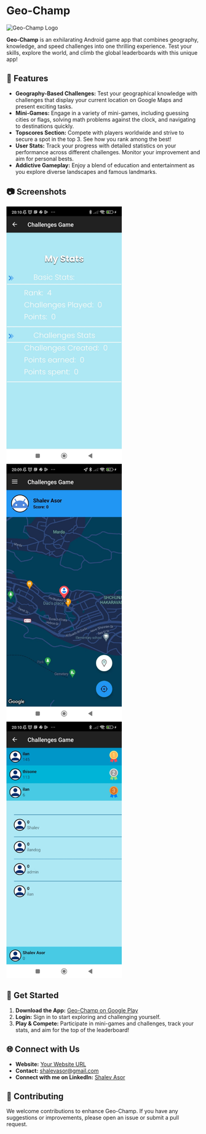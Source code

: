 # Geo-Champ

![Geo-Champ Logo](assets/logo.png) <!-- Update with your image path -->

**Geo-Champ** is an exhilarating Android game app that combines geography, knowledge, and speed challenges into one thrilling experience. Test your skills, explore the world, and climb the global leaderboards with this unique app!

## 🚀 Features

- **Geography-Based Challenges:** Test your geographical knowledge with challenges that display your current location on Google Maps and present exciting tasks.
- **Mini-Games:** Engage in a variety of mini-games, including guessing cities or flags, solving math problems against the clock, and navigating to destinations quickly.
- **Topscores Section:** Compete with players worldwide and strive to secure a spot in the top 3. See how you rank among the best!
- **User Stats:** Track your progress with detailed statistics on your performance across different challenges. Monitor your improvement and aim for personal bests.
- **Addictive Gameplay:** Enjoy a blend of education and entertainment as you explore diverse landscapes and famous landmarks.

## 📷 Screenshots


<img src="selfs1.jpeg" alt="Screenshot 1" width="300"/> <!-- Adjust width as needed -->
<img src="selfs2.jpeg" alt="Screenshot 2" width="300"/> <!-- Adjust width as needed -->
<img src="topsc1.jpeg" alt="Screenshot 3" width="300"/> <!-- Adjust width as needed -->

## 📲 Get Started

1. **Download the App:** [Geo-Champ on Google Play](https://play.google.com/store/apps/details?id=com.geochamp.myapp&hl=en_US)
2. **Login:** Sign in to start exploring and challenging yourself.
3. **Play & Compete:** Participate in mini-games and challenges, track your stats, and aim for the top of the leaderboard!

## 🌐 Connect with Us

- **Website:** [Your Website URL](link-to-website)
- **Contact:** [shalevasor@gmail.com](mailto:shalevasor@gmail.com)
- **Connect with me on LinkedIn:** [Shalev Asor](https://www.linkedin.com/in/shalev-asor)

## 🤝 Contributing

We welcome contributions to enhance Geo-Champ. If you have any suggestions or improvements, please open an issue or submit a pull request.
